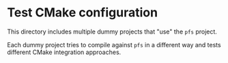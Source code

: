 # Test CMake configuration

This directory includes multiple dummy projects that "use" the `pfs` project.

Each dummy project tries to compile against `pfs` in a different way and tests different CMake integration approaches.


